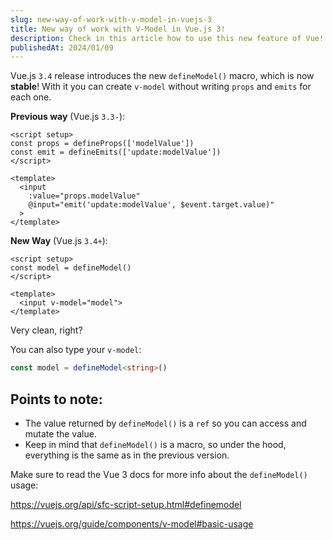 ```yaml
---
slug: new-way-of-work-with-v-model-in-vuejs-3
title: New way of work with V-Model in Vue.js 3!
description: Check in this article how to use this new feature of Vue!
publishedAt: 2024/01/09
---
```


Vue.js `3.4` release introduces the new `defineModel()` macro, which is now **stable**! With it you can create `v-model` without writing `props` and `emits` for each one.

**Previous way** (Vue.js `3.3-`):

```vue
<script setup>
const props = defineProps(['modelValue'])
const emit = defineEmits(['update:modelValue'])
</script>

<template>
  <input
    :value="props.modelValue"
    @input="emit('update:modelValue', $event.target.value)"
  >
</template>
```

**New Way** (Vue.js `3.4+`):

```vue
<script setup>
const model = defineModel()
</script>

<template>
  <input v-model="model">
</template>
```

Very clean, right?

You can also type your `v-model`:

```ts
const model = defineModel<string>()
```

## Points to note:

- The value returned by `defineModel()` is a `ref` so you can access and mutate the value.
- Keep in mind that `defineModel()` is a macro, so under the hood, everything is the same as in the previous version.

Make sure to read the Vue 3 docs for more info about the `defineModel()` usage:

https://vuejs.org/api/sfc-script-setup.html#definemodel

https://vuejs.org/guide/components/v-model#basic-usage

